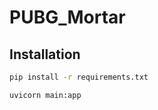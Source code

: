 # PUBG_Mortar

## Installation

```bash
pip install -r requirements.txt
```

```bash
uvicorn main:app
```
